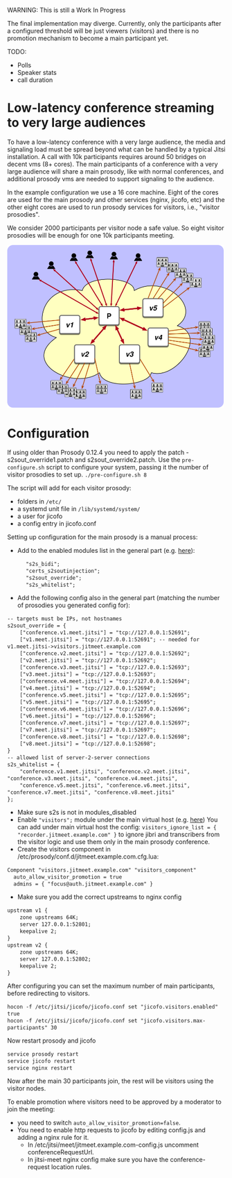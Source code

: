 WARNING: This is still a Work In Progress

The final implementation may diverge. Currently, only the participants after a
configured threshold will be just viewers (visitors) and there is no promotion
mechanism to become a main participant yet.

TODO:
* Polls
* Speaker stats
* call duration

# Low-latency conference streaming to very large audiences

To have a low-latency conference with a very large audience, the media and
signaling load must be spread  beyond what can be handled by a typical Jitsi
installation. A call with 10k participants requires around 50 bridges on decent
vms (8+ cores). The main participants of a conference with a very large
audience will share a main prosody, like with normal conferences, and
additional prosody vms are needed to support signaling to the audience.

In the example configuration we use a 16 core machine. Eight of the cores are
used for the main prosody and other services (nginx, jicofo, etc) and the other
eight cores are used to run prosody services for visitors, i.e., "visitor
prosodies".

We consider 2000 participants per visitor node a safe value. So eight visitor
prosodies will be enough for one 10k participants meeting.

<img src="imgs/visitors-prosody.svg" alt="diagram of a central prosody connected to several visitor prosodies" width="500"/>

# Configuration
If using older than Prosody 0.12.4 you need to apply the patch - s2sout_override1.patch and s2sout_override2.patch.
Use the `pre-configure.sh` script to configure your system, passing it the
number of visitor prosodies to set up.
`./pre-configure.sh 8`

The script will add for each visitor prosody:
- folders in `/etc/`
- a systemd unit file in `/lib/systemd/system/`
- a user for jicofo
- a config entry in jicofo.conf

Setting up configuration for the main prosody is a manual process:
- Add to the enabled modules list in the general part (e.g. [here](https://github.com/bjc/prosody/blob/76bf6d511f851c7cde8a81257afaaae0fb7a4160/prosody.cfg.lua.dist#L33)):
```
      "s2s_bidi";
      "certs_s2soutinjection";
      "s2sout_override";
      "s2s_whitelist";
```

- Add the following config also in the general part (matching the number of prosodies you generated config for):
```
-- targets must be IPs, not hostnames
s2sout_override = {
    ["conference.v1.meet.jitsi"] = "tcp://127.0.0.1:52691";
    ["v1.meet.jitsi"] = "tcp://127.0.0.1:52691"; -- needed for v1.meet.jitsi->visitors.jitmeet.example.com
    ["conference.v2.meet.jitsi"] = "tcp://127.0.0.1:52692";
    ["v2.meet.jitsi"] = "tcp://127.0.0.1:52692";
    ["conference.v3.meet.jitsi"] = "tcp://127.0.0.1:52693";
    ["v3.meet.jitsi"] = "tcp://127.0.0.1:52693";
    ["conference.v4.meet.jitsi"] = "tcp://127.0.0.1:52694";
    ["v4.meet.jitsi"] = "tcp://127.0.0.1:52694";
    ["conference.v5.meet.jitsi"] = "tcp://127.0.0.1:52695";
    ["v5.meet.jitsi"] = "tcp://127.0.0.1:52695";
    ["conference.v6.meet.jitsi"] = "tcp://127.0.0.1:52696";
    ["v6.meet.jitsi"] = "tcp://127.0.0.1:52696";
    ["conference.v7.meet.jitsi"] = "tcp://127.0.0.1:52697";
    ["v7.meet.jitsi"] = "tcp://127.0.0.1:52697";
    ["conference.v8.meet.jitsi"] = "tcp://127.0.0.1:52698";
    ["v8.meet.jitsi"] = "tcp://127.0.0.1:52698";
}
-- allowed list of server-2-server connections
s2s_whitelist = {
    "conference.v1.meet.jitsi", "conference.v2.meet.jitsi", "conference.v3.meet.jitsi", "conference.v4.meet.jitsi",
    "conference.v5.meet.jitsi", "conference.v6.meet.jitsi", "conference.v7.meet.jitsi", "conference.v8.meet.jitsi"
};
```

- Make sure s2s is not in modules_disabled
- Enable `"visitors";` module under the main virtual host (e.g. [here](https://github.com/jitsi/jitsi-meet/blob/f42772ec5bcc87ff6de17423d36df9bcad6e770d/doc/debian/jitsi-meet-prosody/prosody.cfg.lua-jvb.example#L57))
  You can add under main virtual host the config: `visitors_ignore_list = { "recorder.jitmeet.example.com" }` to ignore jibri and transcribers from the visitor logic and use them only in the main prosody conference.
- Create the visitors component in /etc/prosody/conf.d/jitmeet.example.com.cfg.lua:
```
Component "visitors.jitmeet.example.com" "visitors_component"
  auto_allow_visitor_promotion = true
  admins = { "focus@auth.jitmeet.example.com" }
```
- Make sure you add the correct upstreams to nginx config
```
upstream v1 {
    zone upstreams 64K;
    server 127.0.0.1:52801;
    keepalive 2;
}
upstream v2 {
    zone upstreams 64K;
    server 127.0.0.1:52802;
    keepalive 2;
}
```

After configuring you can set the maximum number of main participants, before
redirecting to visitors.
```
hocon -f /etc/jitsi/jicofo/jicofo.conf set "jicofo.visitors.enabled" true
hocon -f /etc/jitsi/jicofo/jicofo.conf set "jicofo.visitors.max-participants" 30
```
Now restart prosody and jicofo
```
service prosody restart
service jicofo restart
service nginx restart
```

Now after the main 30 participants join, the rest will be visitors using the
visitor nodes.

To enable promotion where visitors need to be approved by a moderator to join the meeting:
  - you need to switch `auto_allow_visitor_promotion=false`.
  - You need to enable http requests to jicofo by editing config.js and adding a nginx rule for it. 
    - In /etc/jitsi/meet/jitmeet.example.com-config.js uncomment conferenceRequestUrl.
    - In jitsi-meet nginx config make sure you have the conference-request location rules.

